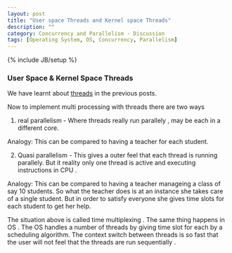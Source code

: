 ```yaml
---
layout: post
title: "User space Threads and Kernel space Threads"
description: ""
category: Concurrency and Parallelism - Discussion
tags: [Operating System, OS, Concurrency, Parallelism]
---
```

{% include JB/setup %}


### User Space & Kernel Space Threads

We have learnt about <a href="http://harishatgithub.github.io/concurrency%20and%20parallelism%20-%20discussion/2015/04/26/concurrency-and-parallelism---disqus/">threads</a> in the previous posts. 

Now to implement multi processing with threads there are two ways

1) real parallelism - Where threads really run parallely , may be each in a different core.

Analogy: This can be compared to having a teacher for each student.

2) Quasi parallelism - This gives a outer feel that each thread is running parallely. But it reality only one thread is active and executing instructions in CPU . 

Analogy: This can be compared to having a teacher manageing a class of say 10 students. So what the teacher does is at an instance she takes care of a single student. But in order to satisfy everyone she gives time slots for each student to get her help. 

The situation above is called time multiplexing . The same thing happens in OS . The OS handles a number of threads by giving time slot for each by a scheduling algorithm. The context switch between threads is so fast that the user will not feel that the threads are run sequentially .



